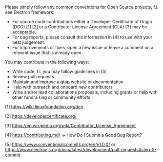 Please simply follow any common conventions for Open Source projects, f.i. see Electron framework:
- For source code contributions either a Developer Certificate of Origin (DCO) [1] [2] or a Contributor License Agreement (CLA) [3] may be acceptable.
- For bug reports, please consult the information in [4] to use with your best judgement.
- For improvements or fixes, open a new issue or leave a comment on a relevant issue that is already open.

You may contribute in the following ways:
* Write code; f.i. you may follow guidelines in [5]
* Review pull requests
* Maintain and improve a qtop website or documentation
* Help with outreach and onboard new contributors
* Write and/or lead collaborations proposals, including grants or help with other fundraising or community efforts

[1] https://wiki.linuxfoundation.org/dco

[2] https://developercertificate.org/

[3] https://en.wikipedia.org/wiki/Contributor_License_Agreement

[4] https://contributing.md/ -> How Do I Submit a Good Bug Report?

[5] https://www.conventionalcommits.org/en/v1.0.0/ or https://www.electronjs.org/docs/latest/development/pull-requests#step-5-commit
